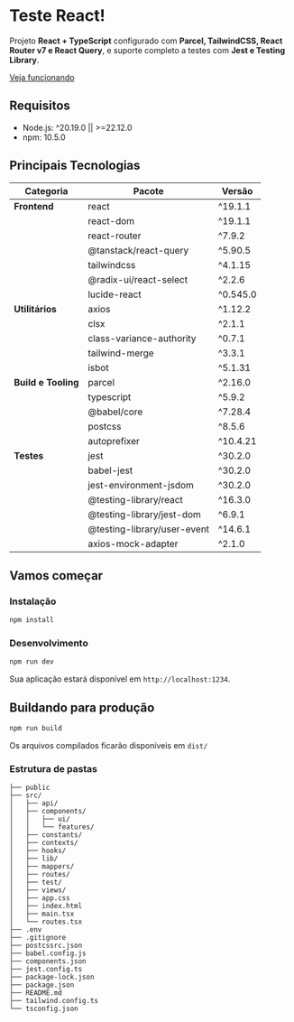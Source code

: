 # Teste React!

Projeto **React + TypeScript** configurado com **Parcel, TailwindCSS, React Router v7 e React Query**, e suporte completo a testes com **Jest e Testing Library**.

[Veja funcionando](https://test-react-peach-two.vercel.app/)

## Requisitos

- Node.js: ^20.19.0 || >=22.12.0
- npm: 10.5.0

## Principais Tecnologias

| Categoria           | Pacote                        | Versão   |
| ------------------- | ----------------------------- | -------- |
| **Frontend**        | react                       | ^19.1.1  |
|                     | react-dom                   | ^19.1.1  |
|                     | react-router                | ^7.9.2   |
|                     | @tanstack/react-query       | ^5.90.5  |
|                     | tailwindcss                 | ^4.1.15  |
|                     | @radix-ui/react-select      | ^2.2.6   |
|                     | lucide-react                | ^0.545.0 |
| **Utilitários**     | axios                       | ^1.12.2  |
|                     | clsx                        | ^2.1.1   |
|                     | class-variance-authority    | ^0.7.1   |
|                     | tailwind-merge              | ^3.3.1   |
|                     | isbot                       | ^5.1.31  |
| **Build e Tooling** | parcel                      | ^2.16.0  |
|                     | typescript                  | ^5.9.2   |
|                     | @babel/core                 | ^7.28.4  |
|                     | postcss                     | ^8.5.6   |
|                     | autoprefixer                | ^10.4.21 |
| **Testes**          | jest                        | ^30.2.0  |
|                     | babel-jest                  | ^30.2.0  |
|                     | jest-environment-jsdom      | ^30.2.0  |
|                     | @testing-library/react      | ^16.3.0  |
|                     | @testing-library/jest-dom   | ^6.9.1   |
|                     | @testing-library/user-event | ^14.6.1  |
|                     | axios-mock-adapter          | ^2.1.0   |


## Vamos começar

### Instalação

```bash
npm install
```

### Desenvolvimento

```bash
npm run dev
```

Sua aplicação estará disponível em `http://localhost:1234`.

## Buildando para produção

```bash
npm run build
```

Os arquivos compilados ficarão disponíveis em `dist/`

### Estrutura de pastas

```
├── public
├── src/
│   ├── api/
│   ├── components/
│   │   ├── ui/
│   │   └── features/
│   ├── constants/
│   ├── contexts/
│   ├── hooks/
│   ├── lib/
│   ├── mappers/
│   ├── routes/
│   ├── test/
│   ├── views/
│   ├── app.css
│   ├── index.html
│   ├── main.tsx
│   └── routes.tsx
├── .env
├── .gitignore
├── postcssrc.json
├── babel.config.js
├── components.json
├── jest.config.ts
├── package-lock.json
├── package.json
├── README.md
├── tailwind.config.ts
└── tsconfig.json
```
